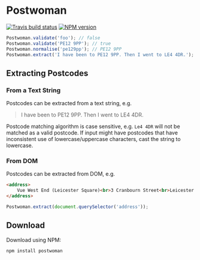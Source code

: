 <!--
This file has been generated using GitDown (https://github.com/gajus/gitdown).
Direct edits to this will be be overwritten. Look for GitDown markup file under ./.gitdown/ path.
-->
<h1 id="postwoman">Postwoman</h1>

[![Travis build status](http://img.shields.io/travis/gajus/postwoman/master.svg?style=flat)](https://travis-ci.org/gajus/postwoman)
[![NPM version](http://img.shields.io/npm/v/postwoman.svg?style=flat)](https://www.npmjs.org/package/postwoman)

```js
Postwoman.validate('foo'); // false
Postwoman.validate('PE12 9PP'); // true
Postwoman.normalise('pe129pp'); // PE12 9PP
Postwoman.extract('I have been to PE12 9PP. Then I went to LE4 4DR.'); // ['PE12 9PP', 'LE4 4DR']
```

<h2 id="postwoman-extracting-postcodes">Extracting Postcodes</h2>

<h3 id="postwoman-extracting-postcodes-from-a-text-string">From a Text String</h3>

Postcodes can be extracted from a text string, e.g.

> I have been to PE12 9PP. Then I went to LE4 4DR.

Postcode matching algorithm is case sensitive, e.g. `Le4 4DR` will not be matched as a valid postcode. If input might have postcodes that have inconsistent use of lowercase/uppercase characters, cast the string to lowercase.

<h3 id="postwoman-extracting-postcodes-from-dom">From DOM</h3>

Postcodes can be extracted from DOM, e.g.

```html
<address>
    Vue West End (Leicester Square)<br>3 Cranbourn Street<br>Leicester Square<br>London<br>WC2H 7AL
</address>
```

```js
Postwoman.extract(document.querySelector('address'));
```

<h2 id="postwoman-download">Download</h2>

Download using NPM:

```sh
npm install postwoman
```